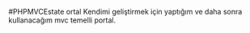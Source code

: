 #PHPMVCEstate ortal
Kendimi geliştirmek için yaptığım ve daha sonra kullanacağım mvc temelli portal.
